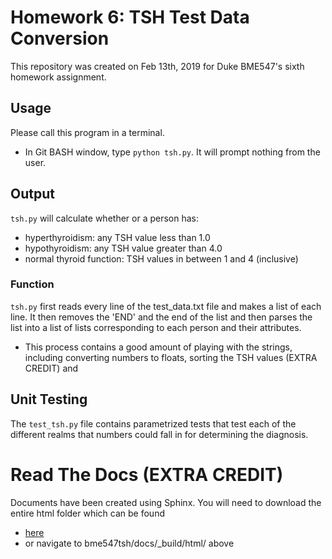 # Homework 6: TSH Test Data Conversion
This repository was created on Feb 13th, 2019 for Duke BME547's sixth homework assignment.

## Usage
Please call this program in a terminal. 
- In Git BASH window, type ```python tsh.py```.
It will prompt nothing from the user.

## Output
```tsh.py``` will calculate whether or a person has: 
+ hyperthyroidism: any TSH value less than 1.0
+ hypothyroidism: any TSH value greater than 4.0
+ normal thyroid function: TSH values in between 1 and 4 (inclusive)

### Function
```tsh.py``` first reads every line of the test_data.txt file and makes a list of each line. It then removes the 'END' and the end of the list and then parses the list into a list of lists corresponding to each person and their attributes. 
+ This process contains a good amount of playing with the strings, including converting numbers to floats, sorting the TSH values (EXTRA CREDIT) and 

## Unit Testing
The ```test_tsh.py``` file contains parametrized tests that test each of the different realms that numbers could fall in for determining the diagnosis.

# Read The Docs (EXTRA CREDIT)
Documents have been created using Sphinx.
You will need to download the entire html folder which can be found 
+ [here](https://github.com/nicwainwright/bme547tsh/tree/master/docs/_build/html) 
+ or navigate to bme547tsh/docs/_build/html/ above